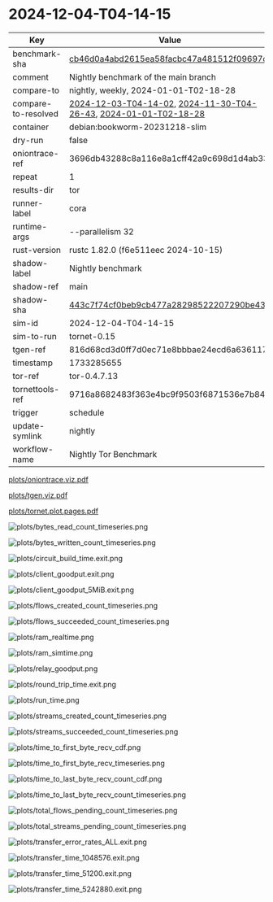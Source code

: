 # 2024-12-04-T04-14-15

| Key | Value |
|-----|-------|
| benchmark-sha | [cb46d0a4abd2615ea58facbc47a481512f09697d](https://github.com/shadow/benchmark/commit/cb46d0a4abd2615ea58facbc47a481512f09697d) |
| comment | Nightly benchmark of the main branch |
| compare-to | nightly, weekly, 2024-01-01-T02-18-28 |
| compare-to-resolved | [2024-12-03-T04-14-02](/tor/2024-12-03-T04-14-02/README.md), [2024-11-30-T04-26-43](/tor/2024-11-30-T04-26-43/README.md), [2024-01-01-T02-18-28](/tor/2024-01-01-T02-18-28/README.md) |
| container | debian:bookworm-20231218-slim |
| dry-run | false |
| oniontrace-ref | 3696db43288c8a116e8a1cff42a9c698d1d4ab33 |
| repeat | 1 |
| results-dir | tor |
| runner-label | cora |
| runtime-args | --parallelism 32 |
| rust-version | rustc 1.82.0 (f6e511eec 2024-10-15) |
| shadow-label | Nightly benchmark |
| shadow-ref | main |
| shadow-sha | [443c7f74cf0beb9cb477a28298522207290be436](https://github.com/shadow/shadow/commit/443c7f74cf0beb9cb477a28298522207290be436) |
| sim-id | 2024-12-04-T04-14-15 |
| sim-to-run | tornet-0.15 |
| tgen-ref | 816d68cd3d0ff7d0ec71e8bbbae24ecd6a636117 |
| timestamp | 1733285655 |
| tor-ref | tor-0.4.7.13 |
| tornettools-ref | 9716a8682483f363e4bc9f9503f6871536e7b846 |
| trigger | schedule |
| update-symlink | nightly |
| workflow-name | Nightly Tor Benchmark |

[plots/oniontrace.viz.pdf](plots/oniontrace.viz.pdf)

[plots/tgen.viz.pdf](plots/tgen.viz.pdf)

[plots/tornet.plot.pages.pdf](plots/tornet.plot.pages.pdf)

![plots/bytes_read_count_timeseries.png](plots/bytes_read_count_timeseries.png)

![plots/bytes_written_count_timeseries.png](plots/bytes_written_count_timeseries.png)

![plots/circuit_build_time.exit.png](plots/circuit_build_time.exit.png)

![plots/client_goodput.exit.png](plots/client_goodput.exit.png)

![plots/client_goodput_5MiB.exit.png](plots/client_goodput_5MiB.exit.png)

![plots/flows_created_count_timeseries.png](plots/flows_created_count_timeseries.png)

![plots/flows_succeeded_count_timeseries.png](plots/flows_succeeded_count_timeseries.png)

![plots/ram_realtime.png](plots/ram_realtime.png)

![plots/ram_simtime.png](plots/ram_simtime.png)

![plots/relay_goodput.png](plots/relay_goodput.png)

![plots/round_trip_time.exit.png](plots/round_trip_time.exit.png)

![plots/run_time.png](plots/run_time.png)

![plots/streams_created_count_timeseries.png](plots/streams_created_count_timeseries.png)

![plots/streams_succeeded_count_timeseries.png](plots/streams_succeeded_count_timeseries.png)

![plots/time_to_first_byte_recv_cdf.png](plots/time_to_first_byte_recv_cdf.png)

![plots/time_to_first_byte_recv_timeseries.png](plots/time_to_first_byte_recv_timeseries.png)

![plots/time_to_last_byte_recv_count_cdf.png](plots/time_to_last_byte_recv_count_cdf.png)

![plots/time_to_last_byte_recv_count_timeseries.png](plots/time_to_last_byte_recv_count_timeseries.png)

![plots/total_flows_pending_count_timeseries.png](plots/total_flows_pending_count_timeseries.png)

![plots/total_streams_pending_count_timeseries.png](plots/total_streams_pending_count_timeseries.png)

![plots/transfer_error_rates_ALL.exit.png](plots/transfer_error_rates_ALL.exit.png)

![plots/transfer_time_1048576.exit.png](plots/transfer_time_1048576.exit.png)

![plots/transfer_time_51200.exit.png](plots/transfer_time_51200.exit.png)

![plots/transfer_time_5242880.exit.png](plots/transfer_time_5242880.exit.png)
